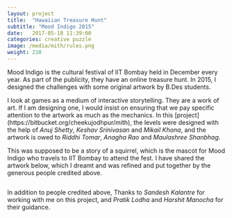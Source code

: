 ```yaml
---
layout: project
title:  "Hawaiian Treasure Hunt"
subtitle: "Mood Indigo 2015"
date:   2017-05-18 11:39:00
categories: creative puzzle
image: /media/mith/rules.png
weight: 210
---
```


<p>Mood Indigo is the cultural festival of IIT Bombay held in December every year. As part of the publicity, they have an online treasure hunt. In 2015, I designed the challenges with some original artwork by B.Des students.</p>
<!--break-->
<p>I look at games as a medium of interactive storytelling. They are a work of art. If I am designing one, I would insist on ensuring that we pay specific attention to the artwork as much as the mechanics. In this [project](https://bitbucket.org/cheekujodhpur/mith), the levels were designed with the help of <i>Anuj Shetty</i>, <i>Keshav Srinivasan</i> and <i>Mikail Khona</i>, and the artwork is owed to <i>Riddhi Tomar</i>, <i>Anagha Rao</i> and <i>Maulashree Shanbhag</i>.</p>
<p>This was supposed to be a story of a squirrel, which is the mascot for Mood Indigo who travels to IIT Bombay to attend the fest. I have shared the artwork below, which I dreamt and was refined and put together by the generous people credited above.</p>
<!--break-->
<div markdown="0" class="box alt">
    <div class="row uniform 50%">
        <div class="4u"><span class="image fit"><img src="/media/mith/0.jpg" alt="" /></span></div>
        <div class="4u"><span class="image fit"><img src="/media/mith/1.jpg" alt="" /></span></div>
        <div class="4u"><span class="image fit"><img src="/media/mith/3.jpg" alt="" /></span></div>
        <div class="4u"><span class="image fit"><img src="/media/mith/4.jpg" alt="" /></span></div>
        <div class="4u"><span class="image fit"><img src="/media/mith/5.jpg" alt="" /></span></div>
        <div class="4u"><span class="image fit"><img src="/media/mith/7.jpg" alt="" /></span></div>
        <div class="4u"><span class="image fit"><img src="/media/mith/8.jpg" alt="" /></span></div>
        <div class="4u"><span class="image fit"><img src="/media/mith/9.jpg" alt="" /></span></div>
        <div class="4u"><span class="image fit"><img src="/media/mith/12.jpg" alt="" /></span></div>
        <div class="4u"><span class="image fit"><img src="/media/mith/13.jpg" alt="" /></span></div>
        <div class="4u"><span class="image fit"><img src="/media/mith/15.jpg" alt="" /></span></div>
        <div class="4u"><span class="image fit"><img src="/media/mith/17.jpg" alt="" /></span></div>
        <div class="4u"><span class="image fit"><img src="/media/mith/19.jpg" alt="" /></span></div>
        <div class="4u"><span class="image fit"><img src="/media/mith/21.jpg" alt="" /></span></div>
        <div class="4u"><span class="image fit"><img src="/media/mith/22.jpg" alt="" /></span></div>
        <div class="4u"><span class="image fit"><img src="/media/mith/23.jpg" alt="" /></span></div>
        <div class="4u"><span class="image fit"><img src="/media/mith/24.jpg" alt="" /></span></div>
        <div class="4u"><span class="image fit"><img src="/media/mith/25.jpg" alt="" /></span></div>
        <div class="4u"><span class="image fit"><img src="/media/mith/26.jpg" alt="" /></span></div>
        <div class="4u"><span class="image fit"><img src="/media/mith/27.jpg" alt="" /></span></div>
        <div class="4u"><span class="image fit"><img src="/media/mith/28.jpg" alt="" /></span></div>
    </div>
</div>
<p>In addition to people credited above, Thanks to <em>Sandesh Kalantre</em> for working with me on this project, and <em>Pratik Lodha</em> and <em>Harshit Manocha</em> for their guidance.</p>
